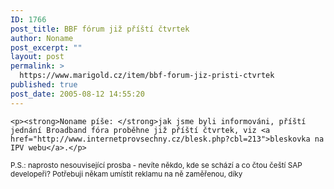 ```yaml
---
ID: 1766
post_title: BBF fórum již příští čtvrtek
author: Noname
post_excerpt: ""
layout: post
permalink: >
  https://www.marigold.cz/item/bbf-forum-jiz-pristi-ctvrtek
published: true
post_date: 2005-08-12 14:55:20
---
```

	<p><strong>Noname píše: </strong>jak jsme byli informováni, příští jednání Broadband fóra proběhne již příští čtvrtek, viz <a href="http://www.internetprovsechny.cz/blesk.php?cbl=213">bleskovka na IPV webu</a>.</p>
<p style="font-size: smaller">P.S.: naprosto nesouvisející prosba - nevíte někdo, kde se schází a co čtou čeští SAP developeři? Potřebuji někam umístit reklamu na ně zaměřenou, díky</p>
